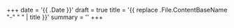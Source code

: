 +++
date = '{{ .Date }}'
draft = true
title = '{{ replace .File.ContentBaseName "-" " " | title }}'
summary = ''
+++
